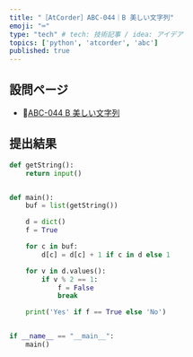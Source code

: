 ```yaml
---
title: "［AtCorder］ABC-044｜B 美しい文字列"
emoji: "⌨️"
type: "tech" # tech: 技術記事 / idea: アイデア
topics: ['python', 'atcorder', 'abc']
published: true
---
```


## 設問ページ

- 🔗[ABC-044 B 美しい文字列](https://atcoder.jp/contests/abc044/tasks/abc044_b)

## 提出結果

```python
def getString():
    return input()


def main():
    buf = list(getString())

    d = dict()
    f = True

    for c in buf:
        d[c] = d[c] + 1 if c in d else 1

    for v in d.values():
        if v % 2 == 1:
            f = False
            break

    print('Yes' if f == True else 'No')


if __name__ == "__main__":
    main()
```
